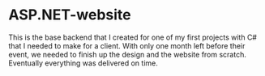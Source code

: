 # ASP.NET-website

This is the base backend that I created for one of my first projects with C# that I needed to make for a client. With only one month left before their event, we needed to finish up the design and the website from scratch. Eventually everything was delivered on time.
